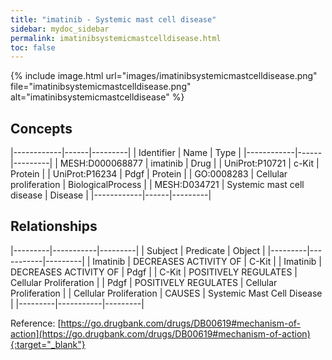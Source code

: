 ```yaml
---
title: "imatinib - Systemic mast cell disease"
sidebar: mydoc_sidebar
permalink: imatinibsystemicmastcelldisease.html
toc: false 
---
```


{% include image.html url="images/imatinibsystemicmastcelldisease.png" file="imatinibsystemicmastcelldisease.png" alt="imatinibsystemicmastcelldisease" %}

## Concepts

|------------|------|---------|
| Identifier | Name | Type    |
|------------|------|---------|
| MESH:D000068877 | imatinib | Drug |
| UniProt:P10721 | c-Kit | Protein |
| UniProt:P16234 | Pdgf | Protein |
| GO:0008283 | Cellular proliferation | BiologicalProcess |
| MESH:D034721 | Systemic mast cell disease | Disease |
|------------|------|---------|

## Relationships

|---------|-----------|---------|
| Subject | Predicate | Object  |
|---------|-----------|---------|
| Imatinib | DECREASES ACTIVITY OF | C-Kit |
| Imatinib | DECREASES ACTIVITY OF | Pdgf |
| C-Kit | POSITIVELY REGULATES | Cellular Proliferation |
| Pdgf | POSITIVELY REGULATES | Cellular Proliferation |
| Cellular Proliferation | CAUSES | Systemic Mast Cell Disease |
|---------|-----------|---------|

Reference: [https://go.drugbank.com/drugs/DB00619#mechanism-of-action](https://go.drugbank.com/drugs/DB00619#mechanism-of-action){:target="_blank"}